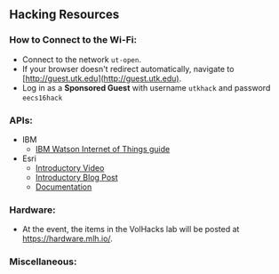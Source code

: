 ## Hacking Resources

### How to Connect to the Wi-Fi:

- Connect to the network `ut-open`.
- If your browser doesn't redirect automatically, navigate to [http://guest.utk.edu](http://guest.utk.edu).
- Log in as a **Sponsored Guest** with username `utkhack` and password `eecs16hack`

### APIs:

- IBM
	- [IBM Watson Internet of Things guide](https://developer.ibm.com/academic/resources/internet-of-things-educator-guide/)
- Esri
	- [Introductory Video](https://attendee.gotowebinar.com/recording/3774654581328394756)
	- [Introductory Blog Post](https://geonet.esri.com/groups/esristartups/blog/2016/04/01/learn-to-develop-applications-with-esri-hackerlabs-in-3-steps-data-design-develop)
	- [Documentation](https://developers.arcgis.com)

### Hardware:

- At the event, the items in the VolHacks lab will be posted at <https://hardware.mlh.io/>.

### Miscellaneous: